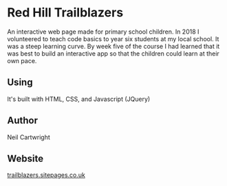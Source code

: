 # Red Hill Trailblazers
An interactive web page made for primary school children. In 2018 I volunteered to teach code basics to year six students at my local school. It was a steep learning curve. By week five of the course I had learned that it was best to build an interactive app so that the children could learn at their own pace.

## Using
It's built with HTML, CSS, and Javascript (JQuery)

## Author
Neil Cartwright

## Website

[trailblazers.sitepages.co.uk](https://trailblazers.sitepages.co.uk)
